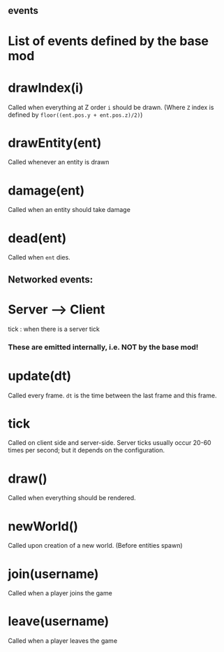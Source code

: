 

## events
List of events defined by the base mod
==========================================================



# drawIndex(i)
Called when everything at Z order `i` should be drawn.
(Where `Z` index is defined by `floor((ent.pos.y + ent.pos.z)/2)`)


# drawEntity(ent)
Called whenever an entity is drawn


# damage(ent)
Called when an entity should take damage


# dead(ent)
Called when `ent` dies.





## Networked events:

# Server --> Client
tick  :  when there is a server tick













### These are emitted internally, i.e. NOT by the base mod!




# update(dt)
Called every frame.
`dt` is the time between the last frame and this frame.



# tick
Called on client side and server-side.
Server ticks usually occur 20-60 times per second;
but it depends on the configuration.


# draw()
Called when everything should be rendered.


# newWorld()
Called upon creation of a new world.  (Before entities spawn)


# join(username)
Called when a player joins the game


# leave(username)
Called when a player leaves the game

